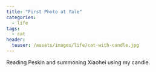 ```yaml
---
title: "First Photo at Yale"
categories:
  - life
tags:
  - cat
header:
  teaser: /assets/images/life/cat-with-candle.jpg
---
```


Reading Peskin and summoning Xiaohei using my candle.